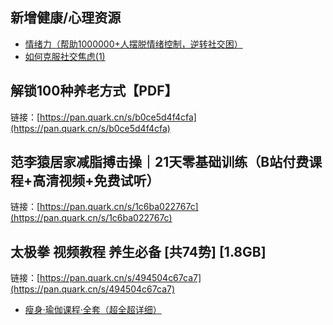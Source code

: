 ## 新增健康/心理资源
- [情绪力（帮助1000000+人摆脱情绪控制，逆转社交困）](https://pan.quark.cn/s/41ce7a0f1c1c)
- [如何克服社交焦虑(1)](https://pan.quark.cn/s/905991acfa60)

## 解锁100种养老方式【PDF】
链接：[https://pan.quark.cn/s/b0ce5d4f4cfa](https://pan.quark.cn/s/b0ce5d4f4cfa)

## 范李猿居家减脂搏击操｜21天零基础训练（B站付费课程+高清视频+免费试听）
链接：[https://pan.quark.cn/s/1c6ba022767c](https://pan.quark.cn/s/1c6ba022767c)

## 太极拳 视频教程 养生必备 [共74势] [1.8GB]
链接：[https://pan.quark.cn/s/494504c67ca7](https://pan.quark.cn/s/494504c67ca7)

- [瘦身·瑜伽课程·全套（超全超详细）](https://pan.quark.cn/s/3abd434d8462)

